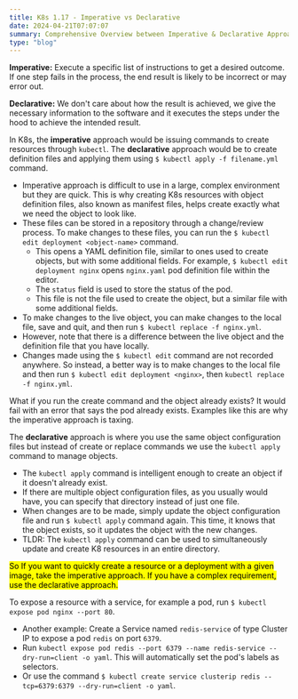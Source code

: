 ```yaml
---
title: K8s 1.17 - Imperative vs Declarative
date: 2024-04-21T07:07:07
summary: Comprehensive Overview between Imperative & Declarative Approaches in Kubernetes
type: "blog"
---
```

**Imperative:** Execute a specific list of instructions to get a desired outcome. If one step fails in the process, the end result is likely to be incorrect or may error out.

**Declarative:** We don't care about how the result is achieved, we give the necessary information to the software and it executes the steps under the hood to achieve the intended result.

In K8s, the **imperative** approach would be issuing commands to create resources through `kubectl`. The **declarative** approach would be to create definition files and applying them using `$ kubectl apply -f filename.yml` command.
- Imperative approach is difficult to use in a large, complex environment but they are quick. This is why creating K8s resources with object definition files, also known as manifest files, helps create exactly what we need the object to look like.
- These files can be stored in a repository through a change/review process. To make changes to these files, you can run the `$ kubectl edit deployment <object-name>` command.
	- This opens a YAML definition file, similar to ones used to create objects, but with some additional fields. For example, `$ kubectl edit deployment nginx` opens `nginx.yaml` pod definition file within the editor.
	- The `status` field is used to store the status of the pod.
	- This file is not the file used to create the object, but a similar file with some additional fields.
- To make changes to the live object, you can make changes to the local file, save and quit, and then run `$ kubectl replace -f nginx.yml`.
- However, note that there is a difference between the live object and the definition file that you have locally.
- Changes made using the `$ kubectl edit` command are not recorded anywhere. So instead, a better way is to make changes to the local file and then run `$ kubectl edit deployment <nginx>`, then `kubectl replace -f nginx.yml`.

What if you run the create command and the object already exists? It would fail with an error that says the pod already exists. Examples like this are why the imperative approach is taxing.

The **declarative** approach is where you use the same object configuration files but instead of create or replace commands we use the `kubectl apply` command to manage objects.
   - The `kubectl apply` command is intelligent enough to create an object if it doesn't already exist.
   - If there are multiple object configuration files, as you usually would have, you can specify that directory instead of just one file.
   - When changes are to be made, simply update the object configuration file and run `$ kubectl apply` command again. This time, it knows that the object exists, so it updates the object with the new changes.
   - TLDR: The `kubectl apply` command can be used to simultaneously update and create K8 resources in an entire directory.
   
<mark>So If you want to quickly create a resource or a deployment with a given image, take the imperative approach. If you have a complex requirement, use the declarative approach.</mark>

To expose a resource with a service, for example a pod, run `$ kubectl expose pod nginx --port 80`.
- Another example: Create a Service named `redis-service` of type Cluster IP to expose a pod `redis` on port `6379`.
- Run `kubectl expose pod redis --port 6379 --name redis-service --dry-run=client -o yaml`. This will automatically set the pod's labels as selectors.
- Or use the command `$ kubectl create service clusterip redis --tcp=6379:6379 --dry-run=client -o yaml`.